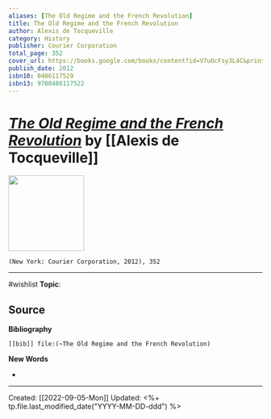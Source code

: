 ```yaml
---
aliases: [The Old Regime and the French Revolution]
title: The Old Regime and the French Revolution
author: Alexis de Tocqueville
category: History
publisher: Courier Corporation
total_page: 352
cover_url: https://books.google.com/books/content?id=V7uOcFsy3L4C&printsec=frontcover&img=1&zoom=1&edge=curl&source=gbs_api
publish_date: 2012
isbn10: 0486117529
isbn13: 9780486117522
---
```

# *[The Old Regime and the French Revolution]()* by [[Alexis de Tocqueville]]

<img src="https://books.google.com/books/content?id=V7uOcFsy3L4C&printsec=frontcover&img=1&zoom=1&edge=curl&source=gbs_api" width=150>

`(New York: Courier Corporation, 2012), 352`


--- 
#wishlist
**Topic**: 

**Source**
- 


**Bibliography**

```query
[[bib]] file:(~The Old Regime and the French Revolution)
```
 

**New Words**

- 

---
Created: [[2022-09-05-Mon]]
Updated: <%+ tp.file.last_modified_date("YYYY-MM-DD-ddd") %>
